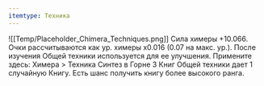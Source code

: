 ```yaml
---
itemtype: Техника
---
```

![[Temp/Placeholder_Chimera_Techniques.png]]
Сила химеры +10.066. Очки рассчитываются как ур. химеры x0.016 (0.07 на макс. ур.). После изучения Общей техники используется для ее улучшения. Примените здесь: Химера > Техника Синтез в Горне 3 Книг Общей техники дает 1 случайную Книгу. Есть шанс получить книгу более высокого ранга.
